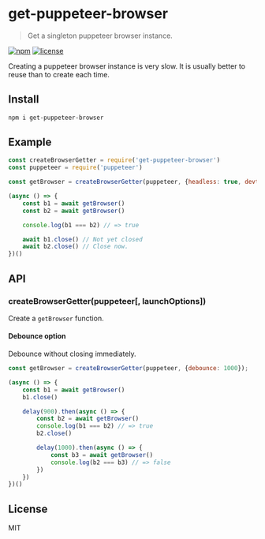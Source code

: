 # get-puppeteer-browser
> Get a singleton puppeteer browser instance.

[![npm](https://flat.badgen.net/npm/v/get-puppeteer-browser)](https://www.npmjs.com/package/get-puppeteer-browser)
[![license](https://flat.badgen.net/github/license/skt-t1-byungi/get-puppeteer-browser)](https://github.com/skt-t1-byungi/get-puppeteer-browser/blob/master/LICENSE)

Creating a puppeteer browser instance is very slow. It is usually better to reuse than to create each time.

## Install
```sh
npm i get-puppeteer-browser
```

## Example
```js
const createBrowserGetter = require('get-puppeteer-browser')
const puppeteer = require('puppeteer')

const getBrowser = createBrowserGetter(puppeteer, {headless: true, devtools: true});

(async () => {
    const b1 = await getBrowser()
    const b2 = await getBrowser()

    console.log(b1 === b2) // => true

    await b1.close() // Not yet closed
    await b2.close() // Close now.
})()
```

## API
### createBrowserGetter(puppeteer[, launchOptions])
Create a `getBrowser` function.

#### Debounce option
Debounce without closing immediately.

```js
const getBrowser = createBrowserGetter(puppeteer, {debounce: 1000});

(async () => {
    const b1 = await getBrowser()
    b1.close()

    delay(900).then(async () => {
        const b2 = await getBrowser()
        console.log(b1 === b2) // => true
        b2.close()

        delay(1000).then(async () => {
            const b3 = await getBrowser()
            console.log(b2 === b3) // => false
        })
    })
})()
```


## License
MIT

